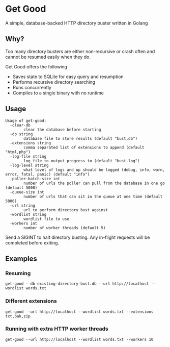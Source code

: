# Get Good
A simple, database-backed HTTP directory buster written in Golang

## Why?
Too many directory busters are either non-recursive or crash often and
cannot be resumed easily when they do.

Get Good offers the following
* Saves state to SQLite for easy query and resumption
* Performs recursive directory searching
* Runs concurrently
* Compiles to a single binary with no runtime

## Usage
```
Usage of get-good:
  -clear-db
    	clear the database before starting
  -db string
    	database file to store results (default "bust.db")
  -extensions string
    	comma separated list of extensions to append (default "html,php")
  -log-file string
    	log file to output progress to (default "bust.log")
  -log-level string
    	what level of logs and up should be logged (debug, info, warn, error, fatal, panic) (default "info")
  -poller-batch-size int
    	number of urls the poller can pull from the database in one go (default 5000)
  -queue-size int
    	number of urls that can sit in the queue at one time (default 5000)
  -url string
    	url to perform directory bust against
  -wordlist string
    	wordlist file to use
  -workers int
    	number of worker threads (default 5)
```

Send a SIGINT to halt directory busting. Any in-flight requests will be completed before exiting.

## Examples

### Resuming
```
get-good --db existing-directory-bust.db --url http://localhost --wordlist words.txt
```

### Different extensions
```
get-good --url http://localhost --wordlist words.txt --extensions txt,bak,zip
```

### Running with extra HTTP worker threads
```
get-good --url http://localhost --wordlist words.txt --workers 10
```